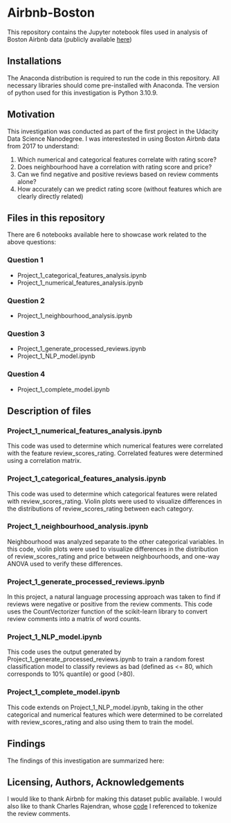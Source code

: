 # Airbnb-Boston
This repository contains the Jupyter notebook files used in analysis of Boston Airbnb data (publicly available [here](https://www.kaggle.com/datasets/airbnb/boston))

## Installations
The Anaconda distribution is required to run the code in this repository. All necessary libraries should come pre-installed with Anaconda. 
The version of python used for this investigation is Python 3.10.9. 

## Motivation
This investigation was conducted as part of the first project in the Udacity Data Science Nanodegree. I was interestested in using Boston Airbnb data from 2017 to understand:

1. Which numerical and categorical features correlate with rating score?
2. Does neighbourhood have a correlation with rating score and price? 
3. Can we find negative and positive reviews based on review comments alone?
4. How accurately can we predict rating score (without features which are clearly directly related)

## Files in this repository
There are 6 notebooks available here to showcase work related to the above questions:

### Question 1
- Project_1_categorical_features_analysis.ipynb
- Project_1_numerical_features_analysis.ipynb

### Question 2
- Project_1_neighbourhood_analysis.ipynb

### Question 3
- Project_1_generate_processed_reviews.ipynb
- Project_1_NLP_model.ipynb

### Question 4
- Project_1_complete_model.ipynb

## Description of files

### Project_1_numerical_features_analysis.ipynb
This code was used to determine which numerical features were correlated with the feature review_scores_rating. Correlated features were determined using a correlation matrix.

### Project_1_categorical_features_analysis.ipynb
This code was used to determine which categorical features were related with review_scores_rating. Violin plots were used to visualize differences in the distributions of review_scores_rating between each category.

### Project_1_neighbourhood_analysis.ipynb
Neighbourhood was analyzed separate to the other categorical variables. In this code, violin plots were used to visualize differences in the distribution of review_scores_rating and price between neighbourhoods, and one-way ANOVA used to verify these differences.

### Project_1_generate_processed_reviews.ipynb
In this project, a natural language processing approach was taken to find if reviews were negative or positive from the review comments. This code uses the CountVectorizer function of the scikit-learn library to convert review comments into a matrix of word counts. 

### Project_1_NLP_model.ipynb
This code uses the output generated by Project_1_generate_processed_reviews.ipynb to train a random forest classification model to classify reviews as bad (defined as <= 80, which corresponds to 10% quantile) or good (>80).

### Project_1_complete_model.ipynb
This code extends on Project_1_NLP_model.ipynb, taking in the other categorical and numerical features which were determined to be correlated with review_scores_rating and also using them to train the model. 

## Findings
The findings of this investigation are summarized here:

## Licensing, Authors, Acknowledgements
I would like to thank Airbnb for making this dataset public available. I would also like to thank Charles Rajendran, whose [code](https://medium.com/swlh/text-classification-using-the-bag-of-words-approach-with-nltk-and-scikit-learn-9a731e5c4e2f) I referenced to tokenize the review comments. 
